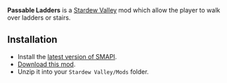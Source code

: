 **Passable Ladders** is a [Stardew Valley](http://stardewvalley.net/) mod which allow the player
to walk over ladders or stairs.

## Installation
* Install the [latest version of SMAPI](https://github.com/Pathoschild/SMAPI/releases).
* [Download this mod](https://github.com/joelra/SDV-PassableLadders/releases).
* Unzip it into your `Stardew Valley/Mods` folder.